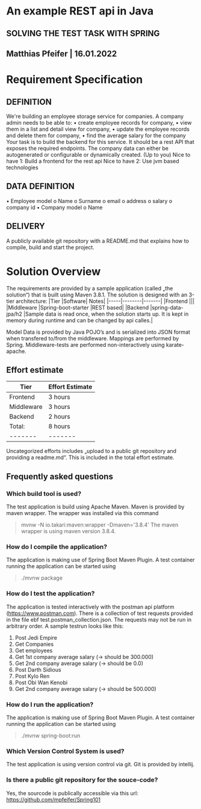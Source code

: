 An example REST api in Java
===========================
SOLVING THE TEST TASK WITH SPRING
---------------------------------
Matthias Pfeifer | 16.01.2022 
-----------------------------------------------------

# Requirement Specification

## DEFINITION

We're building an employee storage service for companies.
A company admin needs to be able to:
•	create employee records for company,
•	view them in a list and detail view for company,
•	update the employee records and delete them for company,
•	find the average salary for the company
Your task is to build the backend for this service.
It should be a rest API that exposes the required endpoints.
The company data can either be autogenerated or configurable or dynamically created. (Up to you)
Nice to have 1: Build a frontend for the rest api
Nice to have 2: Use jvm based technologies

## DATA DEFINITION

•	Employee model
o	Name
o	Surname
o	email
o	address
o	salary
o	company id
•	Company model
o	Name

## DELIVERY

A publicly available git repository with a README.md that explains how to compile, build and start the project.

# Solution Overview

The requirements are provided by a sample application (called „the solution“) that is built using Maven 3.8.1. The solution is designed with an 3-tier architecture:
|Tier	|Software|	Notes|
|-----|--------|-------|
|Frontend	|||
|Middleware	|Spring-boot-starter	|REST based|
|Backend		|spring-data-jpa/h2 |Sample data is read once, when the solution starts up. It is kept in memory during runtime and can be changed by api calles.|

Model Data is provided by Java POJO’s and is serialized into JSON format when transfered to/from the middleware. Mappings are performed by Spring.
Middleware-tests are performed non-interactively using karate-apache.

## Effort estimate

|Tier	|Effort Estimate|
|-----|---------------|
|Frontend	|3 hours|
|Middleware	|3 hours|
|Backend	|2 hours|
|Total:	|8 hours|
|-------|-------|

Uncategorized efforts includes „upload to a public git repository and providing a readme.md“. This is included in the total effort estimate.

## Frequently asked questions

### Which build tool is used?
The test application is build using Apache Maven. Maven is provided by maven wrapper. The wrapper was installed via this command
> mvnw -N io.takari:maven:wrapper -Dmaven='3.8.4'
The maven wrapper is using maven version 3.8.4.

### How do I compile the application?

The application is making use of Spring Boot Maven Plugin. A test container running the application can be started using 
> ./mvnw package

### How do I test the application?

The application is tested interactively with the postman api platform (https://www.postman.com). There is a collection of test requests provided in the file ebf test.postman_collection.json. The requests may not be run in arbitrary order. A sample testrun looks like this:
1. Post Jedi Empire
2. Get Companies
3. Get employees
4. Get 1st company average salary (-> should be 300.000)
5. Get 2nd company average salary (-> should be 0.0)
6. Post Darth Sidious
7. Post Kylo Ren
8. Post Obi Wan Kenobi
9. Get 2nd company average salary (-> should be 500.000)

### How do I run the application?

The application is making use of Spring Boot Maven Plugin. A test container running the application can be started using 
> ./mvnw spring-boot:run

### Which Version Control System is used?
The test application is using version control via git. Git is provided by intellij.

### Is there a public git repository for the souce-code?

Yes, the sourcode is publically accessible via this url: https://github.com/mpfeifer/Spring101

